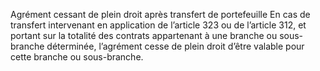 Agrément cessant de plein droit après transfert de portefeuille
En cas de transfert intervenant en application de l’article 323 ou de l’article 312, et portant sur la totalité des contrats appartenant à une branche ou sous-branche déterminée, l’agrément cesse de plein droit d’être valable pour cette branche ou sous-branche.